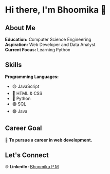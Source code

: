# Hi there, I'm Bhoomika 👋

## About Me

 **Education:** Computer Science Engineering  
 **Aspiration:** Web Developer and Data Analyst  
 **Current Focus:** Learning Python

## Skills

**Programming Languages:**

- 🟡 JavaScript
- 🔴 HTML & CSS
- 🔵 Python
- 🟣 SQL
- 🟢 Java
  
## Career Goal

🎯 **To pursue a career in web development.**

## Let's Connect
  
🌐 **LinkedIn:** <a href="https://www.linkedin.com/in/bhoomika-p-m/" target="_blank">Bhoomika P M</a>

